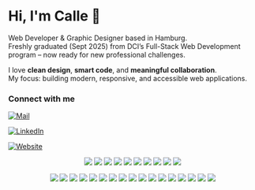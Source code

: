 # Hi, I'm Calle 👋

Web Developer & Graphic Designer based in Hamburg.  
Freshly graduated (Sept 2025) from DCI’s Full-Stack Web Development program – now ready for new professional challenges.

I love **clean design**, **smart code**, and **meaningful collaboration**.  
My focus: building modern, responsive, and accessible web applications.

### Connect with me

[![Mail](https://img.shields.io/badge/email-hey@cmgoersch.com-5c489b?style=flat&logo=gmail&logoColor=white)](mailto:hey@cmgoersch.com)

[![LinkedIn](https://img.shields.io/badge/LinkedIn-calle--goersch-0077b5?style=flat&logo=linkedin&logoColor=white)](https://www.linkedin.com/in/calle-goersch/)

[![Website](https://img.shields.io/badge/Website-cmgoersch.com-161b22?style=flat&logo=google-chrome&logoColor=white)](https://cmgoersch.com)


<p align="center">
  <img src="https://img.shields.io/badge/CSS-000?style=flat&logo=css3&logoColor=white" />
  <img src="https://img.shields.io/badge/JavaScript-000?style=flat&logo=javascript&logoColor=white" />
  <img src="https://img.shields.io/badge/React-000?style=flat&logo=react&logoColor=white" />
  <img src="https://img.shields.io/badge/Next.js-000?style=flat&logo=next.js&logoColor=white" />
  <img src="https://img.shields.io/badge/Node.js-000?style=flat&logo=node.js&logoColor=white" />
  <img src="https://img.shields.io/badge/Express-000?style=flat&logo=express&logoColor=white" />
  <img src="https://img.shields.io/badge/MongoDB-000?style=flat&logo=mongodb&logoColor=white" />
  <img src="https://img.shields.io/badge/Photoshop-000?style=flat&logo=adobephotoshop&logoColor=white" />
  <img src="https://img.shields.io/badge/Illustrator-000?style=flat&logo=adobeillustrator&logoColor=white" />
  <img src="https://img.shields.io/badge/InDesign-000?style=flat&logo=adobeindesign&logoColor=white" />
</p>

<p align="center">
  <img src="https://img.shields.io/badge/Next.js-000?style=flat&logo=next.js&logoColor=white" />
  <img src="https://img.shields.io/badge/React-000?style=flat&logo=react&logoColor=white" />
  <img src="https://img.shields.io/badge/TypeScript-000?style=flat&logo=typescript&logoColor=white" />
  <img src="https://img.shields.io/badge/JavaScript-000?style=flat&logo=javascript&logoColor=white" />
  <img src="https://img.shields.io/badge/CSS-000?style=flat&logo=css3&logoColor=white" />
  <img src="https://img.shields.io/badge/Tailwind_CSS-000?style=flat&logo=tailwind-css&logoColor=white" />
  <img src="https://img.shields.io/badge/Node.js-000?style=flat&logo=node.js&logoColor=white" />
  <img src="https://img.shields.io/badge/Express.js-000?style=flat&logo=express&logoColor=white" />
  <img src="https://img.shields.io/badge/MongoDB-000?style=flat&logo=mongodb&logoColor=white" />
  <img src="https://img.shields.io/badge/API-000?style=flat&logo=fastapi&logoColor=white" />
  <img src="https://img.shields.io/badge/Responsive_Design-000?style=flat&logo=responsive-design&logoColor=white" />
  <img src="https://img.shields.io/badge/Git-000?style=flat&logo=git&logoColor=white" />
  <img src="https://img.shields.io/badge/GitHub-000?style=flat&logo=github&logoColor=white" />
  <img src="https://img.shields.io/badge/Git_Workflow-000?style=flat&logo=git&logoColor=white" />
  <img src="https://img.shields.io/badge/CI%2FCD-000?style=flat&logo=vercel&logoColor=white" />
  <img src="https://img.shields.io/badge/Vercel-000?style=flat&logo=vercel&logoColor=white" />
  <img src="https://img.shields.io/badge/WordPress-000?style=flat&logo=wordpress&logoColor=white" />
</p>
